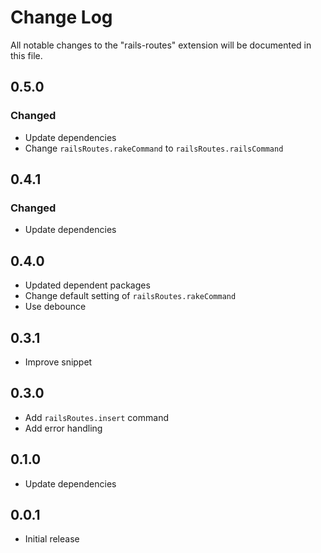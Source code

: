 # Change Log

All notable changes to the "rails-routes" extension will be documented in this file.

## 0.5.0

### Changed

- Update dependencies
- Change `railsRoutes.rakeCommand` to `railsRoutes.railsCommand`

## 0.4.1

### Changed

- Update dependencies

## 0.4.0

- Updated dependent packages
- Change default setting of `railsRoutes.rakeCommand`
- Use debounce

## 0.3.1

- Improve snippet

## 0.3.0

- Add `railsRoutes.insert` command
- Add error handling

## 0.1.0

- Update dependencies

## 0.0.1

- Initial release
